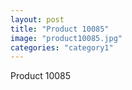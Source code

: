 ```yaml
---
layout: post
title: "Product 10085"
image: "product10085.jpg"
categories: "category1"
---
```

Product 10085
